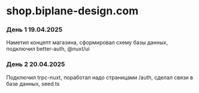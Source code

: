 # shop.biplane-design.com

### День 1 19.04.2025 

Наметил концепт магазина, сформировал схему базы данных, подключил better-auth, @nuxt/ui


### День 2 20.04.2025 

Подключил trpc-nuxt, поработал надо страницами /auth, сделал связи в базе данных, seed.ts

